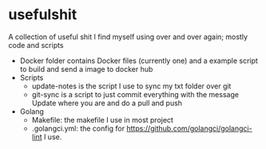 # usefulshit
A collection of useful shit I find myself using over and over again; mostly code and scripts 

- Docker folder contains Docker files (currently one) and a example script to build and send a image to docker hub
- Scripts
  - update-notes is the script I use to sync my txt folder over git
  - git-sync is a script to just commit everything with the message Update where you are and do a pull and push
- Golang
  - Makefile: the makefile I use in most project
  - .golangci.yml: the config for https://github.com/golangci/golangci-lint I use.
